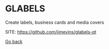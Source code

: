 # GLABELS
 
 Create labels, business cards and media covers
 
 SITE: https://github.com/jimevins/glabels-qt

 [Go back](https://portable-linux-apps.github.io/apps.html)
